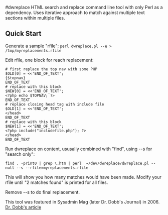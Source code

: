 #dwreplace
HTML search and replace command line tool with only Perl as a dependency. Uses iterative approach to match against multiple text sections within multiple files. 

## Quick Start

Generate a sample "rfile":
`perl dwreplace.pl --e > /tmp/myreplacements.rfile`

Edit rfile, one block for reach replacement:
```
# first replace the top nav with some PHP
$OLD[0] = <<'END_OF_TEXT';
{$topnav}
END_OF_TEXT
# replace with this block
$NEW[0] = <<'END_OF_TEXT';
<?php echo $TOPNAV; ?>
END_OF_TEXT
# replace closing head tag with include file
$OLD[1] = <<'END_OF_TEXT';
</head>
END_OF_TEXT
# replace with this block
$NEW[1] = <<'END_OF_TEXT';
<?php include("includefile.php"); ?>
</head>
END_OF_TEXT
```
Run dwreplace on content, ususally combined with "find", using --s for "search only":

` find . -print0 | grep \.htm | perl  ~/dev/dwreplace/dwreplace.pl --null --s --rfile=myreplacements.rfile `

This will show you how many matches would have been made. Modify your rfile until "2 matches found" is printed for all files.

Remove --s to do final replacement.

This tool was featured in Sysadmin Mag (later Dr. Dobb's Journal) in 2006. [Dr. Dobb's article](http://www.drdobbs.com/better-find-and-replace-on-html-content/199102179)




